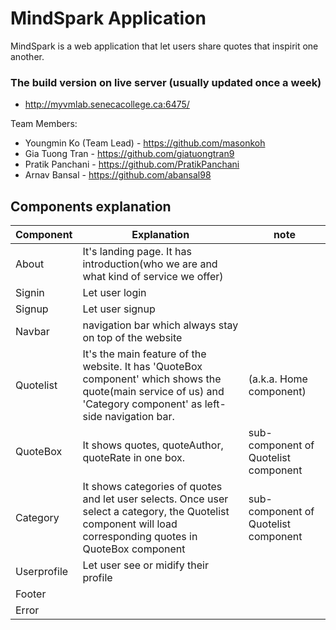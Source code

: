 # MindSpark Application

MindSpark is a web application that let users share quotes that inspirit one another.

### The build version on live server (usually updated once a week)
* http://myvmlab.senecacollege.ca:6475/


Team Members:
* Youngmin Ko (Team Lead) - https://github.com/masonkoh
* Gia Tuong Tran - https://github.com/giatuongtran9
* Pratik Panchani - https://github.com/PratikPanchani
* Arnav Bansal - https://github.com/abansal98

## Components explanation

| Component        | Explanation           | note  |
| ------------- |-------------| -----|
| About      | It's landing page. It has introduction(who we are and what kind of service we offer) |  |
| Signin      | Let user login      |    |
| Signup | Let user signup      |    |
|Navbar|navigation bar which always stay on top of the website||
|Quotelist|It's the main feature of the website. It has 'QuoteBox component' which shows the quote(main service of us) and 'Category component' as left-side navigation bar.|(a.k.a. Home component)|
|QuoteBox|It shows quotes, quoteAuthor, quoteRate in one box. |sub-component of Quotelist component|
|Category|It shows categories of quotes and let user selects. Once user select a category, the Quotelist component will load corresponding quotes in QuoteBox component|sub-component of Quotelist component|
|Userprofile|Let user see or midify their profile||
|Footer|||
|Error|||

